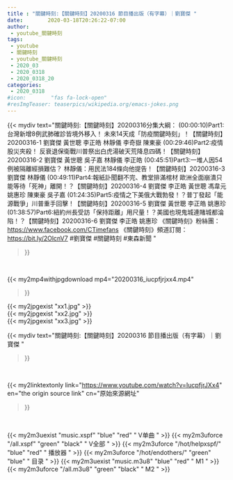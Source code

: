 ```yaml
---
title : "關鍵時刻:【關鍵時刻】20200316 節目播出版（有字幕）｜劉寶傑 "
date:        2020-03-18T20:26:22-07:00
author:
 - youtube_關鍵時刻
tags:
 - youtube
 - 關鍵時刻
 - youtube_關鍵時刻
 - 2020_03
 - 2020_0318
 - 2020_0318_20
categories:
 - 2020_0318
#icon:        "fas fa-lock-open"
#resImgTeaser: teaserpics/wikipedia.org/emacs-jokes.png
---
```


{{< mydiv text="關鍵時刻:【關鍵時刻】20200316分集大綱：  (00:00:10)Part1:台灣新增8例武肺確診皆境外移入！ 未來14天成「防疫關鍵時刻」！【關鍵時刻】20200316-1 劉寶傑 黃世聰 李正皓 林靜儀 李奇嶽 陳東豪  (00:29:46)Part2:疫情股災夾殺！ 反衰退保衛戰川普祭出白虎湯破天荒降息四碼！【關鍵時刻】20200316-2 劉寶傑 黃世聰 吳子嘉 林靜儀 李正皓  (00:45:51)Part3:一堆人因54例被隔離經損難估？ 林靜儀：用民法184條向他提告！【關鍵時刻】20200316-3 劉寶傑 林靜儀  (00:49:11)Part4:報紙訃聞翻不完、教堂排滿棺材 歐洲全面崩潰只能等待「死神」離開！？【關鍵時刻】20200316-4 劉寶傑 李正皓 黃世聰 馮韋元 姚惠珍 陳東豪 吳子嘉  (01:24:35)Part5:疫情之下美俄大戰勃發！？普丁發起「能源戰爭」川普重手回擊！【關鍵時刻】20200316-5 劉寶傑 黃世聰 李正皓 姚惠珍  (01:38:57)Part6:紐約州長受訪「保持距離」用尺量！？美國也現鬼城連賭城都淪陷！？【關鍵時刻】20200316-6 劉寶傑 李正皓 姚惠珍  《關鍵時刻》粉絲團：https://www.facebook.com/CTimefans 《關鍵時刻》頻道訂閱：https://bit.ly/2OlcnV7  #劉寶傑 #關鍵時刻 #東森新聞 "
>}}
<br>


{{< my2mp4withjpgdownload mp4="20200316_iucpfjrjxx4.mp4"
>}}

{{< my2jpgexist "xx1.jpg" >}}<br>
{{< my2jpgexist "xx2.jpg" >}}<br>
{{< my2jpgexist "xx3.jpg" >}}<br>



{{< mydiv text="關鍵時刻:【關鍵時刻】20200316 節目播出版（有字幕）｜劉寶傑 "
>}}
<br>

{{< my2linktextonly link="https://www.youtube.com/watch?v=IucpfjrJXx4"
en="the origin source link" cn="原始來源網址"
>}}


<br>

{{< my2m3uexist "music.xspf"        "blue"   "red"    " V单曲 " >}} {{< my2m3uforce "/all.xspf"         "green"  "black"  " V全部 " >}} {{< my2m3uforce "/hot/helpxspf/"    "blue"   "red"    " 播放器 " >}} {{< my2m3uforce "/hot/endothers/"   "green"  "blue"   " 目录 " >}} {{< my2m3uexist "music.m3u8"        "blue"   "red"    " M1 " >}} {{< my2m3uforce "/all.m3u8"         "green"  "black"  " M2 " >}} 
